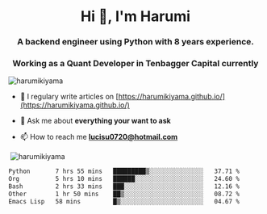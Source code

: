<h1 align="center">Hi 👋, I'm Harumi</h1>
<h3 align="center">A backend engineer using <b>Python</b> with 8 years experience.</h3>
<h3 align="center">Working as a Quant Developer in <b>Tenbagger Capital</b> currently</h3>

<p align="left"> <img src="https://komarev.com/ghpvc/?username=harumikiyama" alt="harumikiyama" /> </p>


- 📝 I regulary write articles on [https://harumikiyama.github.io/](https://harumikiyama.github.io/)

- 💬 Ask me about **everything your want to ask**

- 📫 How to reach me **lucisu0720@hotmail.com**

<p>&nbsp;<img align="center" src="https://github-readme-stats.vercel.app/api?username=harumikiyama&show_icons=true" alt="harumikiyama" /></p>


<!--START_SECTION:waka-->

```txt
Python       7 hrs 55 mins   █████████▒░░░░░░░░░░░░░░░   37.71 %
Org          5 hrs 10 mins   ██████░░░░░░░░░░░░░░░░░░░   24.60 %
Bash         2 hrs 33 mins   ███░░░░░░░░░░░░░░░░░░░░░░   12.16 %
Other        1 hr 50 mins    ██▒░░░░░░░░░░░░░░░░░░░░░░   08.72 %
Emacs Lisp   58 mins         █▒░░░░░░░░░░░░░░░░░░░░░░░   04.67 %
```

<!--END_SECTION:waka-->
